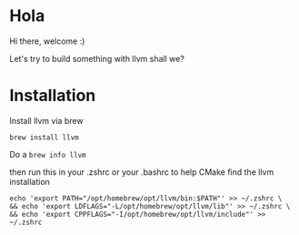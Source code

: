 # Hola
Hi there, welcome :)

Let's try to build something with llvm shall we?


# Installation
Install llvm via brew 
```
brew install llvm
```

Do a `brew info llvm`

then run this in your .zshrc or your .bashrc to help CMake find the llvm installation    
```
echo 'export PATH="/opt/homebrew/opt/llvm/bin:$PATH"' >> ~/.zshrc \
&& echo 'export LDFLAGS="-L/opt/homebrew/opt/llvm/lib"' >> ~/.zshrc \
&& echo 'export CPPFLAGS="-I/opt/homebrew/opt/llvm/include"' >> ~/.zshrc
```

